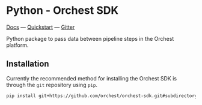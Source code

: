 # Python - Orchest SDK
[Docs](https://orchest-sdk.readthedocs.io/en/stable/python)
— [Quickstart](https://orchest-sdk.readthedocs.io/en/latest/python#quickstart)
— [Gitter](https://gitter.im/orchest)

Python package to pass data between pipeline steps in the Orchest platform.

## Installation
Currently the recommended method for installing the Orchest SDK is through the `git` repository
using `pip`.

```bash
pip install git+https://github.com/orchest/orchest-sdk.git#subdirectory=python
```

